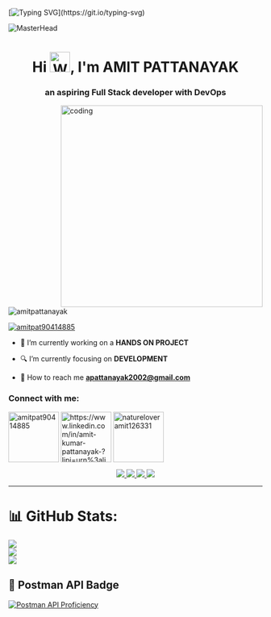 [![Typing SVG](https://readme-typing-svg.herokuapp.com?size=24&width=600&lines=Welcome+To+my+GitHub+Profile!)](https://git.io/typing-svg)

![MasterHead](https://user-images.githubusercontent.com/74038190/241765440-80728820-e06b-4f96-9c9e-9df46f0cc0a5.gif)
<h1 align="center">Hi <img src="https://i.pinimg.com/originals/0e/3e/e5/0e3ee551876e1ad2a39f89e4adf9168a.gif" alt="Waving hand animated gif" height="40" width="40"/>, I'm AMIT PATTANAYAK</h1>
<h3 align="center"> an aspiring Full Stack developer with  DevOps</h3>
<img align="right" alt="coding" width="400" src="https://user-images.githubusercontent.com/74038190/212749447-bfb7e725-6987-49d9-ae85-2015e3e7cc41.gif">

<p align="left"> <img src="https://komarev.com/ghpvc/?username=amitpattanayak&label=Profile%20views&color=0e75b6&style=flat" alt="amitpattanayak" /> </p>

<p align="left"> <a href="https://twitter.com/amitpat90414885" target="blank"><img src="https://img.shields.io/twitter/follow/amitpat90414885?logo=twitter&style=for-the-badge" alt="amitpat90414885" /></a> </p>

- 🚀 I’m currently working on a **HANDS ON PROJECT**

- 🔍 I’m currently focusing on  **DEVELOPMENT**

- 📧 How to reach me **apattanayak2002@gmail.com**

<h3 align="left">Connect with me:</h3>
<p align="left">
<a href="https://twitter.com/amitpat90414885" target="blank"><img align="center" src="https://user-images.githubusercontent.com/74038190/241765460-cc4fe88c-7f7a-41d8-b449-34b7a178c1c6.gif" alt="amitpat90414885" width="100" /></a>
<a href="https://www.linkedin.com/in/amit-kumar-pattanayak-/" target="blank"><img align="center" src="https://user-images.githubusercontent.com/74038190/235294012-0a55e343-37ad-4b0f-924f-c8431d9d2483.gif" alt="https://www.linkedin.com/in/amit-kumar-pattanayak-?lipi=urn%3ali%3apage%3ad_flagship3_profile_view_base_contact_details%3b2yhxhpu3qzqt1ku%2fqasnsw%3d%3d" width="100" /></a>
<a href="https://instagram.com/amitkumar_126331?utm_source=qr&igshid=MzNlNGNkZWQ4Mg%3D%3D" target="blank"><img align="center" src="https://user-images.githubusercontent.com/74038190/235294013-a33e5c43-a01c-43f6-b44d-a406d8b4ab75.gif" alt="natureloveramit126331" h width="100" /></a>
</p>

<p align="center">

  <a href="https://skillicons.dev">
<!--     <img src="https://skillicons.dev/icons?i=git,github,c,cpp,html,css,js,jquery,bootstrap,vscode,netlify" /> -->
    <img src="https://skillicons.dev/icons?i=git,github,c,cpp,html,css" />
    <img src="https://skillicons.dev/icons?i=js,nodejs,expressjs,react" />
    <img src="https://skillicons.dev/icons?i=mysql,mongodb,bootstrap,tailwindcss" />
<img src="https://skillicons.dev/icons?i=vscode,netlify,postman" />
  </a>
</p>

<hr>

 # 📊 GitHub Stats:
![](https://github-readme-stats.vercel.app/api?username=AMITPATTANAYAK&theme=dark&hide_border=false&include_all_commits=false&count_private=false)<br/>
![](https://github-readme-streak-stats.herokuapp.com/?user=AMITPATTANAYAK&theme=dark&hide_border=false)<br/>
![](https://github-readme-stats.vercel.app/api/top-langs/?username=AMITPATTANAYAK&theme=dark&hide_border=false&include_all_commits=false&count_private=false&layout=compact)


## 🏅 Postman API Badge

[![Postman API Proficiency](https://api.badgr.io/public/assertions/cfYe2uhiSA6AU-RTpktm1A/image)](https://api.badgr.io/public/assertions/cfYe2uhiSA6AU-RTpktm1A)

